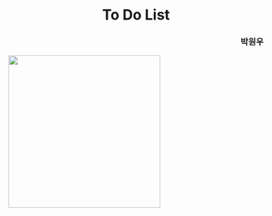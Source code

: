 # <div align="center">To Do List</div>

### <div align="end">박원우</div>

<img src="https://github.com/user-attachments/assets/3be4e8e7-eead-4911-978d-2df8210887fb" height="300">
